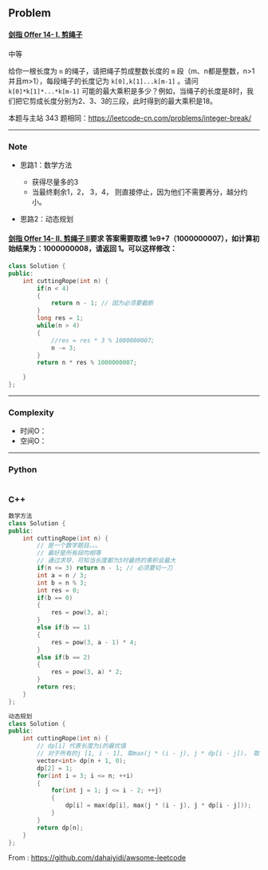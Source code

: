 ## Problem

#### [剑指 Offer 14- I. 剪绳子](https://leetcode-cn.com/problems/jian-sheng-zi-lcof/)

中等

给你一根长度为 `n` 的绳子，请把绳子剪成整数长度的 `m` 段（m、n都是整数，n>1并且m>1），每段绳子的长度记为 `k[0],k[1]...k[m-1]` 。请问 `k[0]*k[1]*...*k[m-1]` 可能的最大乘积是多少？例如，当绳子的长度是8时，我们把它剪成长度分别为2、3、3的三段，此时得到的最大乘积是18。

本题与主站 343 题相同：https://leetcode-cn.com/problems/integer-break/

------

### Note

- 思路1：数学方法
  - 获得尽量多的3
  - 当最终剩余1，2， 3，4， 则直接停止，因为他们不需要再分，越分约小。

- 思路2：动态规划

#### [剑指 Offer 14- II. 剪绳子 II](https://leetcode-cn.com/problems/jian-sheng-zi-ii-lcof/)要求 答案需要取模 1e9+7（1000000007），如计算初始结果为：1000000008，请返回 1。可以这样修改：

```c++
class Solution {
public:
    int cuttingRope(int n) {
        if(n < 4)
        {
            return n - 1; // 因为必须要截断
        }
        long res = 1;
        while(n > 4)
        {
            //res = res * 3 % 1000000007;
            n -= 3;
        }
        return n * res % 1000000007;

    }
};
```



------

### Complexity

- 时间O：
- 空间O：

------

### Python

```python

```

### C++

```C++
数学方法
class Solution {
public:
    int cuttingRope(int n) {
        // 是一个数学题目。。。
        // 最好是所有段均相等
        // 通过求导，可知当长度都为3时最终的乘积会最大
        if(n <= 3) return n - 1; // 必须要切一刀
        int a = n / 3;
        int b = n % 3;
        int res = 0;
        if(b == 0)
        {
            res = pow(3, a);
        }
        else if(b == 1)
        {
            res = pow(3, a - 1) * 4;
        }
        else if(b == 2)
        {
            res = pow(3, a) * 2;
        }
        return res;
    }
};

动态规划
class Solution {
public:
    int cuttingRope(int n) {
        // dp[i] 代表长度为i的最优值
        // 对于所有的j [1, i - 1], 取max(j * (i - j), j * dp[i - j])， 取所有j对应值的最大值
        vector<int> dp(n + 1, 0);
        dp[2] = 1;
        for(int i = 3; i <= n; ++i)
        {
            for(int j = 1; j <= i - 2; ++j)
            {
                dp[i] = max(dp[i], max(j * (i - j), j * dp[i - j]));
            }
        }
        return dp[n];
    }
};
```



From : https://github.com/dahaiyidi/awsome-leetcode
